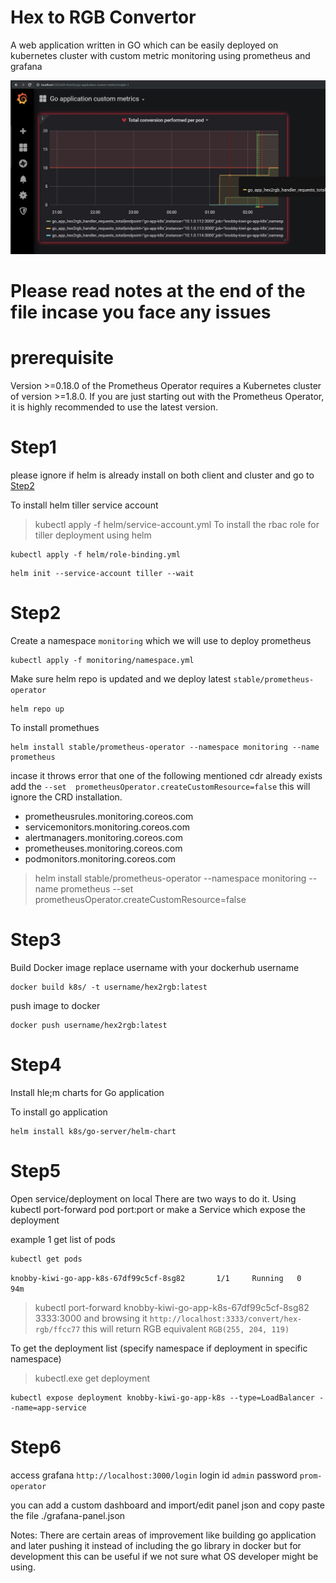 # Hex to RGB Convertor 
A web application written in GO which can be easily deployed on kubernetes cluster with custom metric monitoring using prometheus and grafana

![Preview of Grafana](grafana2.jpg?raw=true "Title")

# Please read notes at the end of the file incase you face any issues

# prerequisite 
Version >=0.18.0 of the Prometheus Operator requires a Kubernetes cluster of version >=1.8.0. If you are just starting out with the Prometheus Operator, it is highly recommended to use the latest version.

# Step1
please ignore if helm is already install on both client and cluster and go to [Step2](#Step2)

To install helm tiller service account 
>kubectl apply -f helm/service-account.yml
To install the rbac role for tiller deployment using helm
```
kubectl apply -f helm/role-binding.yml
```
```
helm init --service-account tiller --wait
```
# Step2
Create a namespace `monitoring` which we will use to deploy prometheus
```
kubectl apply -f monitoring/namespace.yml
```
Make sure helm repo is updated and we deploy latest `stable/prometheus-operator`
```
helm repo up
```
To install promethues 
```
helm install stable/prometheus-operator --namespace monitoring --name prometheus
```
incase it throws error that one of the following mentioned cdr already exists add the `--set  prometheusOperator.createCustomResource=false` this will ignore the CRD installation.

- prometheusrules.monitoring.coreos.com
- servicemonitors.monitoring.coreos.com
- alertmanagers.monitoring.coreos.com
- prometheuses.monitoring.coreos.com
- podmonitors.monitoring.coreos.com

>helm install stable/prometheus-operator --namespace monitoring --name prometheus --set  prometheusOperator.createCustomResource=false

# Step3

Build Docker image replace username with your dockerhub username
```
docker build k8s/ -t username/hex2rgb:latest
```
push image to docker
```
docker push username/hex2rgb:latest
```

# Step4
Install hle;m charts for Go application

To install go application 
```
helm install k8s/go-server/helm-chart
```
# Step5

Open service/deployment on local There are two ways to do it. Using kubectl port-forward pod port:port or make a Service which expose the deployment 

example 1
get list of pods
```
kubectl get pods
```
`knobby-kiwi-go-app-k8s-67df99c5cf-8sg82       1/1     Running   0          94m`

>kubectl port-forward knobby-kiwi-go-app-k8s-67df99c5cf-8sg82  3333:3000
and browsing it `http://localhost:3333/convert/hex-rgb/ffcc77`  this will return RGB equivalent `RGB(255, 204, 119)`

To get the deployment list (specify namespace if deployment in specific namespace)
>kubectl.exe get deployment
```
kubectl expose deployment knobby-kiwi-go-app-k8s --type=LoadBalancer --name=app-service
```

# Step6
access grafana `http://localhost:3000/login`
login id `admin`
password `prom-operator`

you can add a custom dashboard and import/edit panel json and copy paste the file ./grafana-panel.json


Notes: There are certain areas of improvement like building go application and later pushing it instead of including the go library in docker but for development this can be useful if we not sure what OS developer might be using.
